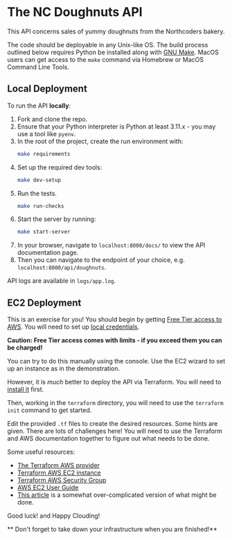 # The NC Doughnuts API

This API concerns sales of yummy doughnuts from the Northcoders bakery.

The code should be deployable in any Unix-like OS. The build process outlined below requires Python
be installed along with [GNU Make](https://www.gnu.org/software/make/). MacOS users can get access
to the `make` command via Homebrew or MacOS Command Line Tools. 

## Local Deployment

To run the API **locally**:
1. Fork and clone the repo.
1. Ensure that your Python interpreter is Python at least 3.11.x - you may use a tool like `pyenv`.
1. In the root of the project, create the run environment with:
    ```bash
    make requirements
    ```
1. Set up the required dev tools:
    ```bash
    make dev-setup
    ```
1. Run the tests.
    ```bash
    make run-checks
    ```
1. Start the server by running:
    ```bash
    make start-server
    ```
1. In your browser, navigate to `localhost:8000/docs/` to view the API documentation page.
1. Then you can navigate to the endpoint of your choice, e.g. `localhost:8000/api/doughnuts`.

API logs are available in `logs/app.log`.

## EC2 Deployment

This is an exercise for you! You should begin by getting [Free Tier access to AWS](https://aws.amazon.com/free/?all-free-tier.sort-by=item.additionalFields.SortRank&all-free-tier.sort-order=asc&awsf.Free%20Tier%20Types=*all&awsf.Free%20Tier%20Categories=*all). You will need to set up [local credentials](https://docs.aws.amazon.com/cli/v1/userguide/cli-authentication-user.html).

**Caution: Free Tier access comes with limits - if you exceed them you can be charged!**

You can try to do this manually using the console. Use the EC2 wizard to set up an instance as in the demonstration.

However, it is _much_ better to deploy the API via Terraform. You will need to [install it](https://developer.hashicorp.com/terraform/tutorials/aws-get-started/install-cli) first.

Then, working in the `terraform` directory, you will need to use the `terraform init` command to get started.

Edit the provided `.tf` files to create the desired resources. Some hints are given. There are lots of challenges here! 
You will need to use the Terraform and AWS documentation together to figure out what needs to be done.

Some useful resources:
- [The Terraform AWS provider](https://registry.terraform.io/providers/hashicorp/aws/latest/docs)
- [Terraform AWS EC2 instance](https://registry.terraform.io/providers/hashicorp/aws/latest/docs/resources/instance)
- [Terraform AWS Security Group](https://registry.terraform.io/providers/hashicorp/aws/latest/docs/resources/security_group)
- [AWS EC2 User Guide](https://docs.aws.amazon.com/AWSEC2/latest/UserGuide/EC2_GetStarted.html)
- [This article](https://medium.com/@mathesh-me/deploying-python-flask-application-on-aws-cloud-using-terraform-provisioners-ec12a16411b8) is a somewhat over-complicated 
version of what might be done.

Good luck! and Happy Clouding! 

** Don't forget to take down your infrastructure when you are finished!**
